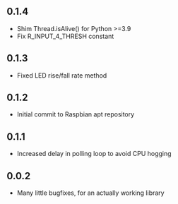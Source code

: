 0.1.4
-----

* Shim Thread.isAlive() for Python >=3.9
* Fix R_INPUT_4_THRESH constant

0.1.3
-----

* Fixed LED rise/fall rate method

0.1.2
-----

* Initial commit to Raspbian apt repository

0.1.1
-----

* Increased delay in polling loop to avoid CPU hogging

0.0.2
-----

* Many little bugfixes, for an actually working library

